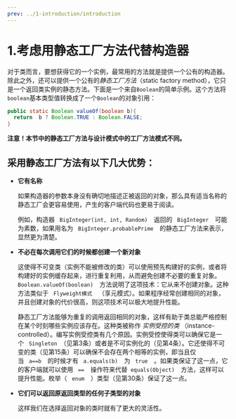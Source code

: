 ```yaml
---
prev: ../1-introduction/introduction
---
```


# 1.考虑用静态工厂方法代替构造器

对于类而言，要想获得它的一个实例，最常用的方法就是提供一个公有的构造器。除此之外，还可以提供一个公有的*静态工厂方法*（static factory method），它只是一个返回类实例的静态方法。下面是一个来自`Boolean`的简单示例。这个方法将`boolean`基本类型值转换成了一个`Boolean`的对象引用：

```java
public static Boolean valueOf(boolean b){
  return  b ? Boolean.TRUE : Boolean.FALSE;
}
```

**注意！本节中的静态工厂方法与设计模式中的工厂方法模式不同。**

## 采用静态工厂方法有以下几大优势：

- **它有名称**

  如果构造器的参数本身没有确切地描述正被返回的对象，那么具有适当名称的静态工厂会更容易使用，产生的客户端代码也更易于阅读。

  例如，构造器 ` BigInteger(int, int, Random)  `返回的 ` BigInteger  `可能为素数，如果用名为 ` BigInteger.probablePrime  `的静态工厂方法来表示，显然更为清楚。

- **不必在每次调用它们的时候都创建一个新对象**

  这使得不可变类（实例不能被修改的类）可以使用预先构建好的实例，或者将构建好的实例缓存起来，进行重复利用，从而避免创建不必要的重复对象。`Boolean.valueOf(boolean)  `方法说明了这项技术：它从来不创建对象。这种方法类似于 ` Flyweight模式  `（享元模式）。如果程序经常创建相同的对象，并且创建对象的代价很高，则这项技术可以极大地提升性能。

  静态工厂方法能够为重复的调用返回相同的对象，这样有助于类总能严格控制在某个时刻哪些实例应该存在。这种类被称作 *实例受控的类* （instance-controlled）。编写实例受控类有几个原因。实例受控使得类可以确保它是一个 ` Singleton `（见第3条）或者是不可实例化的（见第4条）。它还使得不可变的类（见第15条）可以确保不会存在两个相等的实例，即当且仅当 ` a==b  `的时候才有 ` a.equals(b)  `为 ` true  `。如果类保证了这一点，它的客户端就可以使用 ` ==  `操作符来代替` equals(Object)  `方法，这样可以提升性能。枚举（ ` enum  `）类型（见第30条）保证了这一点。

- **它们可以返回原返回类型的任何子类型的对象**

  这样我们在选择返回对象的类时就有了更大的灵活性。